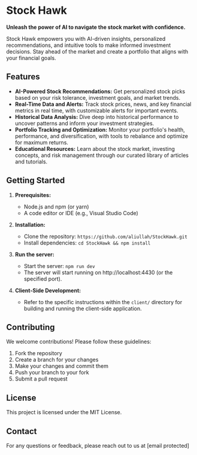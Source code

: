 # Stock Hawk

**Unleash the power of AI to navigate the stock market with confidence.**

Stock Hawk empowers you with AI-driven insights, personalized recommendations, and intuitive tools to make informed investment decisions. Stay ahead of the market and create a portfolio that aligns with your financial goals.

## Features

- **AI-Powered Stock Recommendations:** Get personalized stock picks based on your risk tolerance, investment goals, and market trends.
- **Real-Time Data and Alerts:** Track stock prices, news, and key financial metrics in real time, with customizable alerts for important events.
- **Historical Data Analysis:** Dive deep into historical performance to uncover patterns and inform your investment strategies.
- **Portfolio Tracking and Optimization:** Monitor your portfolio's health, performance, and diversification, with tools to rebalance and optimize for maximum returns.
- **Educational Resources:** Learn about the stock market, investing concepts, and risk management through our curated library of articles and tutorials.

## Getting Started

1. **Prerequisites:**
    - Node.js and npm (or yarn)
    - A code editor or IDE (e.g., Visual Studio Code)

2. **Installation:**
    - Clone the repository: `https://github.com/aliullah/StockHawk.git`
    - Install dependencies: `cd StockHawk && npm install`

3. **Run the server:**
    - Start the server: `npm run dev`
    - The server will start running on http://localhost:4430 (or the specified port).

4. **Client-Side Development:**
   - Refer to the specific instructions within the `client/` directory for building and running the client-side application.

## Contributing

We welcome contributions! Please follow these guidelines:

1. Fork the repository
2. Create a branch for your changes
3. Make your changes and commit them
4. Push your branch to your fork
5. Submit a pull request

## License

This project is licensed under the MIT License.

## Contact

For any questions or feedback, please reach out to us at [email protected]
